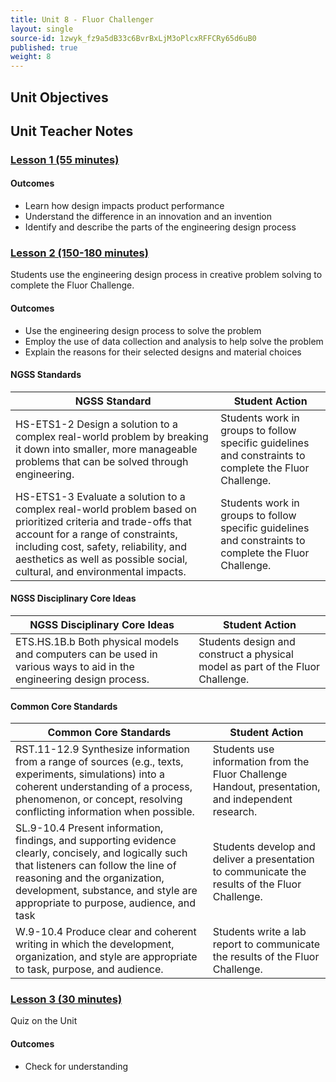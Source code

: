 ```yaml
---
title: Unit 8 - Fluor Challenger
layout: single
source-id: 1zwyk_fz9a5dB33c6BvrBxLjM3oPlcxRFFCRy65d6uB0
published: true
weight: 8
---
```


## Unit Objectives

## Unit Teacher Notes

### [Lesson 1 (55 minutes)](#)

#### Outcomes

- Learn how design impacts product performance
- Understand the difference in an innovation and an invention
- Identify and describe the parts of the engineering design process

### [Lesson 2 (150-180 minutes)](#)

Students use the engineering design process in creative problem solving to complete the Fluor Challenge.

#### Outcomes

- Use the engineering design process to solve the problem
- Employ the use of data collection and analysis to help solve the problem
- Explain the reasons for their selected designs and material choices

#### NGSS Standards

| NGSS Standard                                                                                                                                                                                                                                                            	| Student Action                                                                                         	|
|--------------------------------------------------------------------------------------------------------------------------------------------------------------------------------------------------------------------------------------------------------------------------	|--------------------------------------------------------------------------------------------------------	|
| HS-ETS1-2 Design a solution to a complex real-world problem by breaking it down into smaller, more manageable problems that can be solved through engineering.                                                                                                           	| Students work in groups to follow specific guidelines and constraints to complete the Fluor Challenge. 	|
| HS-ETS1-3 Evaluate a solution to a complex real-world problem based on prioritized criteria and trade-offs that account for a range of constraints, including cost, safety, reliability, and aesthetics as well as possible social, cultural, and environmental impacts. 	| Students work in groups to follow specific guidelines and constraints to complete the Fluor Challenge. 	|

#### NGSS Disciplinary Core Ideas

| NGSS Disciplinary Core Ideas                                                                                         	| Student Action                                                                 	|
|----------------------------------------------------------------------------------------------------------------------	|--------------------------------------------------------------------------------	|
| ETS.HS.1B.b Both physical models and computers can be used in various ways to aid in the engineering design process. 	| Students design and construct a physical model as part of the Fluor Challenge. 	|

#### Common Core Standards

| Common Core Standards                                                                                                                                                                                                                                          	| Student Action                                                                                     	|
|----------------------------------------------------------------------------------------------------------------------------------------------------------------------------------------------------------------------------------------------------------------	|----------------------------------------------------------------------------------------------------	|
| RST.11-12.9 Synthesize information from a range of sources (e.g., texts, experiments, simulations) into a coherent understanding of a process, phenomenon, or concept, resolving conflicting information when possible.                                        	| Students use information from the Fluor Challenge Handout, presentation, and independent research. 	|
| SL.9-10.4 Present information, findings, and supporting evidence clearly, concisely, and logically such that listeners can follow the line of reasoning and the organization, development, substance, and style are appropriate to purpose, audience, and task 	| Students develop and deliver a presentation to communicate the results of the Fluor Challenge.     	|
| W.9-10.4 Produce clear and coherent writing in which the development, organization, and style are appropriate to task, purpose, and audience.                                                                                                                  	| Students write a lab report to communicate the results of the Fluor Challenge.                     	|

### [Lesson 3 (30 minutes)](#)

Quiz on the Unit

#### Outcomes

- Check for understanding